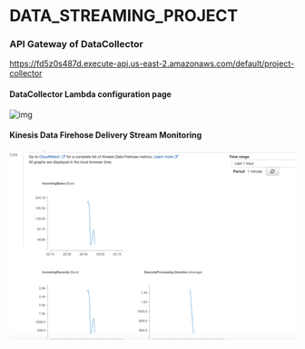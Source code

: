 # DATA_STREAMING_PROJECT

### API Gateway of DataCollector
https://fd5z0s487d.execute-api.us-east-2.amazonaws.com/default/project-collector

#### DataCollector Lambda configuration page

![img](https://github.com/Charlotte-01/DATA_STREAMING_PROJECT/Lambda_configuration_page.png)

#### Kinesis Data Firehose Delivery Stream Monitoring

![img](https://github.com/Charlotte-01/DATA_STREAMING_PROJECT/blob/master/Monitoring.png)